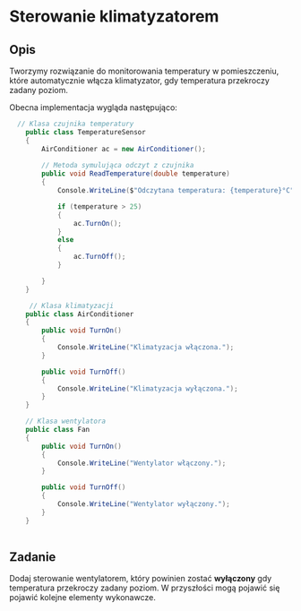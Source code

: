 # Sterowanie klimatyzatorem

## Opis
Tworzymy rozwiązanie do monitorowania temperatury w pomieszczeniu, które automatycznie włącza klimatyzator, gdy temperatura przekroczy zadany poziom.

Obecna implementacja wygląda następująco:

```cs
  // Klasa czujnika temperatury
    public class TemperatureSensor
    {        
        AirConditioner ac = new AirConditioner();
         
        // Metoda symulująca odczyt z czujnika
        public void ReadTemperature(double temperature)
        {
            Console.WriteLine($"Odczytana temperatura: {temperature}°C");

            if (temperature > 25)
            {
                ac.TurnOn();                
            }
            else
            {
                ac.TurnOff();                
            }

        }
    }

     // Klasa klimatyzacji
    public class AirConditioner
    {
        public void TurnOn()
        {
            Console.WriteLine("Klimatyzacja włączona.");
        }

        public void TurnOff()
        {
            Console.WriteLine("Klimatyzacja wyłączona.");
        }
    }

    // Klasa wentylatora
    public class Fan
    {
        public void TurnOn()
        {
            Console.WriteLine("Wentylator włączony.");
        }

        public void TurnOff()
        {
            Console.WriteLine("Wentylator wyłączony.");
        }
    }
   
```

## Zadanie
Dodaj sterowanie wentylatorem, który powinien zostać **wyłączony** gdy temperatura przekroczy zadany poziom. 
W przyszłości mogą pojawić się pojawić kolejne elementy wykonawcze.


